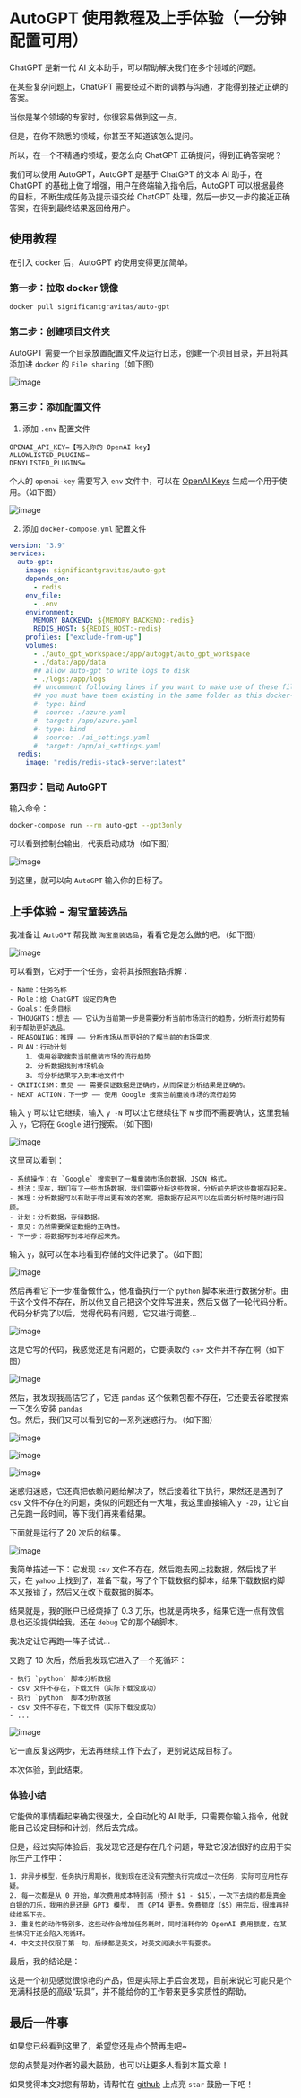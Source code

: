 # AutoGPT 使用教程及上手体验（一分钟配置可用）

ChatGPT 是新一代 AI 文本助手，可以帮助解决我们在多个领域的问题。

在某些复杂问题上，ChatGPT 需要经过不断的调教与沟通，才能得到接近正确的答案。

当你是某个领域的专家时，你很容易做到这一点。

但是，在你不熟悉的领域，你甚至不知道该怎么提问。

所以，在一个不精通的领域，要怎么向 ChatGPT 正确提问，得到正确答案呢？

我们可以使用 AutoGPT，AutoGPT 是基于 ChatGPT 的文本 AI 助手，在 ChatGPT 的基础上做了增强，用户在终端输入指令后，AutoGPT 可以根据最终的目标，不断生成任务及提示语交给 ChatGPT 处理，然后一步又一步的接近正确答案，在得到最终结果返回给用户。

## 使用教程

在引入 docker 后，AutoGPT 的使用变得更加简单。

### 第一步：拉取 docker 镜像

```bash
docker pull significantgravitas/auto-gpt
```

### 第二步：创建项目文件夹

AutoGPT 需要一个目录放置配置文件及运行日志，创建一个项目目录，并且将其添加进 `docker` 的 `File sharing`（如下图）

![image](http://shadows-mall.oss-cn-shenzhen.aliyuncs.com/images%5Cimages%5C%E4%BC%81%E4%B8%9A%E5%BE%AE%E4%BF%A1%E6%88%AA%E5%9B%BE_20230530164644.png)

### 第三步：添加配置文件

1. 添加 `.env` 配置文件

```env
OPENAI_API_KEY=【写入你的 OpenAI key】
ALLOWLISTED_PLUGINS=
DENYLISTED_PLUGINS=
```

个人的 `openai-key` 需要写入 `env` 文件中，可以在 [OpenAI Keys](https://platform.openai.com/account/api-keys) 生成一个用于使用。（如下图）

![image](http://shadows-mall.oss-cn-shenzhen.aliyuncs.com/images%5Cimages%5C%E4%BC%81%E4%B8%9A%E5%BE%AE%E4%BF%A1%E6%88%AA%E5%9B%BE_20230530165257.png)

2. 添加 `docker-compose.yml` 配置文件

```yml
version: "3.9"
services:
  auto-gpt:
    image: significantgravitas/auto-gpt
    depends_on:
      - redis
    env_file:
      - .env
    environment:
      MEMORY_BACKEND: ${MEMORY_BACKEND:-redis}
      REDIS_HOST: ${REDIS_HOST:-redis}
    profiles: ["exclude-from-up"]
    volumes:
      - ./auto_gpt_workspace:/app/autogpt/auto_gpt_workspace
      - ./data:/app/data
      ## allow auto-gpt to write logs to disk
      - ./logs:/app/logs
      ## uncomment following lines if you want to make use of these files
      ## you must have them existing in the same folder as this docker-compose.yml
      #- type: bind
      #  source: ./azure.yaml
      #  target: /app/azure.yaml
      #- type: bind
      #  source: ./ai_settings.yaml
      #  target: /app/ai_settings.yaml
  redis:
    image: "redis/redis-stack-server:latest"
```

### 第四步：启动 AutoGPT

输入命令：

```bash
docker-compose run --rm auto-gpt --gpt3only
```

可以看到控制台输出，代表启动成功（如下图）

![image](http://shadows-mall.oss-cn-shenzhen.aliyuncs.com/images/images/1_20230530165758.png)

到这里，就可以向 `AutoGPT` 输入你的目标了。

## 上手体验 - `淘宝童装选品`

我准备让 `AutoGPT` 帮我做 `淘宝童装选品`，看看它是怎么做的吧。（如下图）

![image](http://shadows-mall.oss-cn-shenzhen.aliyuncs.com/images%5Cimages%5C%E4%BC%81%E4%B8%9A%E5%BE%AE%E4%BF%A1%E6%88%AA%E5%9B%BE_20230530170409.png)

可以看到，它对于一个任务，会将其按照套路拆解：

    - Name：任务名称
    - Role：给 ChatGPT 设定的角色
    - Goals：任务目标
    - THOUGHTS：想法 —— 它认为当前第一步是需要分析当前市场流行的趋势，分析流行趋势有利于帮助更好选品。
    - REASONING：推理 —— 分析市场从而更好的了解当前的市场需求，
    - PLAN：行动计划
        1. 使用谷歌搜索当前童装市场的流行趋势
        2. 分析数据找到市场机会
        3. 将分析结果写入到本地文件中
    - CRITICISM：意见 —— 需要保证数据是正确的，从而保证分析结果是正确的。
    - NEXT ACTION：下一步 —— 使用 Google 搜索当前童装市场的流行趋势
    
输入 `y` 可以让它继续，输入 `y -N` 可以让它继续往下 `N` 步而不需要确认，这里我输入 `y`，它将在 `Google` 进行搜索。（如下图）

![image](http://shadows-mall.oss-cn-shenzhen.aliyuncs.com/images%5Cimages%5C%E4%BC%81%E4%B8%9A%E5%BE%AE%E4%BF%A1%E6%88%AA%E5%9B%BE_20230530171603.png)

这里可以看到：

    - 系统操作：在 `Google` 搜索到了一堆童装市场的数据，JSON 格式。
    - 想法：现在，我们有了一些市场数据，我们需要分析这些数据，分析前先把这些数据存起来。
    - 推理：分析数据可以有助于得出更有效的答案。把数据存起来可以在后面分析时随时进行回顾。
    - 计划：分析数据，存储数据。
    - 意见：仍然需要保证数据的正确性。
    - 下一步：将数据写到本地存起来先。
    
输入 `y`，就可以在本地看到存储的文件记录了。（如下图）

![image](http://shadows-mall.oss-cn-shenzhen.aliyuncs.com/images%5Cimages%5C%E4%BC%81%E4%B8%9A%E5%BE%AE%E4%BF%A1%E6%88%AA%E5%9B%BE_20230530172133.png)

然后再看它下一步准备做什么，他准备执行一个 `python` 脚本来进行数据分析。由于这个文件不存在，所以他又自己把这个文件写进来，然后又做了一轮代码分析。代码分析完了以后，觉得代码有问题，它又进行调整...

![image](http://shadows-mall.oss-cn-shenzhen.aliyuncs.com/images/images/1_20230530172654.png)

这是它写的代码，我感觉还是有问题的，它要读取的 `csv` 文件并不存在啊（如下图）

![image](http://shadows-mall.oss-cn-shenzhen.aliyuncs.com/images%5Cimages%5C%E4%BC%81%E4%B8%9A%E5%BE%AE%E4%BF%A1%E6%88%AA%E5%9B%BE_20230530172704.png)

然后，我发现我高估它了，它连 `pandas` 这个依赖包都不存在，它还要去谷歌搜索一下怎么安装 `pandas` 包。然后，我们又可以看到它的一系列迷惑行为。（如下图）

![image](http://shadows-mall.oss-cn-shenzhen.aliyuncs.com/images/images/1_20230530173354.png)

![image](http://shadows-mall.oss-cn-shenzhen.aliyuncs.com/images/images/1_20230530173523.png)

![image](http://shadows-mall.oss-cn-shenzhen.aliyuncs.com/images/images/1_20230530173735.png)

迷惑归迷惑，它还真把依赖问题给解决了，然后接着往下执行，果然还是遇到了 `csv` 文件不存在的问题，类似的问题还有一大堆，我这里直接输入 `y -20`，让它自己先跑一段时间，等下我们再来看结果。

下面就是运行了 20 次后的结果。

![image](http://shadows-mall.oss-cn-shenzhen.aliyuncs.com/images/images/1_20230530180140.png)

我简单描述一下：它发现 `csv` 文件不存在，然后跑去网上找数据，然后找了半天，在 `yahoo` 上找到了，准备下载，写了个下载数据的脚本，结果下载数据的脚本又报错了，然后又在改下载数据的脚本。

结果就是，我的账户已经烧掉了 0.3 刀乐，也就是两块多，结果它连一点有效信息也还没提供给我，还在 `debug` 它的那个破脚本。

我决定让它再跑一阵子试试...

又跑了 10 次后，然后我发现它进入了一个死循环：
    
    - 执行 `python` 脚本分析数据
    - csv 文件不存在，下载文件（实际下载没成功）
    - 执行 `python` 脚本分析数据
    - csv 文件不存在，下载文件（实际下载没成功）
    - ...

![image](http://shadows-mall.oss-cn-shenzhen.aliyuncs.com/images/images/1_20230530181553.png)

它一直反复这两步，无法再继续工作下去了，更别说达成目标了。

本次体验，到此结束。

### 体验小结

它能做的事情看起来确实很强大，全自动化的 AI 助手，只需要你输入指令，他就能自己设定目标和计划，然后去完成。

但是，经过实际体验后，我发现它还是存在几个问题，导致它没法很好的应用于实际生产工作中：

    1. 非异步模型，任务执行周期长，我到现在还没有完整执行完成过一次任务，实际可应用性存疑。
    2. 每一次都是从 0 开始，单次费用成本特别高（预计 $1 - $15），一次下去烧的都是真金白银的刀乐，我用的是还是 GPT3 模型， 而 GPT4 更贵。免费额度（$5）用完后，很难再持续维系下去。
    3. 重复性的动作特别多，这些动作会增加任务耗时，同时消耗你的 OpenAI 费用额度，在某些情况下还会陷入死循环。
    4. 中文支持仅限于第一句，后续都是英文，对英文阅读水平有要求。

最后，我的结论是：

这是一个初见感觉很惊艳的产品，但是实际上手后会发现，目前来说它可能只是个充满科技感的高级“玩具”，并不能给你的工作带来更多实质性的帮助。

## 最后一件事

如果您已经看到这里了，希望您还是点个赞再走吧~

您的点赞是对作者的最大鼓励，也可以让更多人看到本篇文章！

如果觉得本文对您有帮助，请帮忙在 [github](https://github.com/a1029563229/Blogs) 上点亮 `star` 鼓励一下吧！